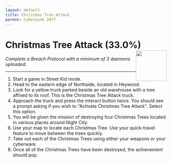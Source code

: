 ```yaml
---
layout: default
title: Christmas Tree Attack
parent: Cyberpunk 2077
---
```


# Christmas Tree Attack (33.0%) <img style="float: right;" src="https://cdn.cloudflare.steamstatic.com/steamcommunity/public/images/apps/1091500/8af08786073d0d2ba2374f00eb6bd876c593891e.jpg" width="96" height="96">

_Complete a Breach Protocol with a minimum of 3 daemons uploaded._

***

1. Start a game in Street Kid mode. 
2. Head to the eastern edge of Northside, located in Heywood.
3. Look for a yellow truck parked beside an old warehouse with a tree affixed to its roof. This is the Christmas Tree Attack truck. 
4. Approach the truck and press the interact button twice. You should see a prompt asking if you wish to "Activate Christmas Tree Attack". Select this option.
5. You will be given the mission of destroying four Christmas Trees located in various places around Night City.
6. Use your map to locate each Christmas Tree. Use your quick-travel feature to move between the trees quickly.
7. Take out each of the Christmas Trees using either your weapons or your cyberware.
8. Once all of the Christmas Trees have been destroyed, the achievement should pop.